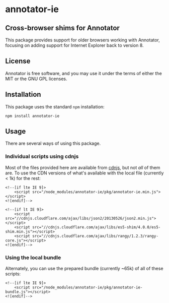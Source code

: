 annotator-ie
============

## Cross-browser shims for Annotator

This package provides support for older browsers working with Annotator,
focusing on adding support for Internet Explorer back to version 8.

## License

Annotator is free software, and you may use it under the terms of either the
MIT or the GNU GPL licenses.

## Installation

This package uses the standard `npm` installation:

  `npm install annotator-ie`

## Usage

There are several ways of using this package.

### Individual scripts using cdnjs

Most of the files provided here are available from [cdnjs](http://www.cdnjs.com/),
but not *all* of them are. To use the CDN versions of what's available with the
local file (currently < 1k) for the rest:

    <!--[if lte IE 9]>
        <script src="/node_modules/annotator-ie/pkg/annotator-ie.min.js"></script>
    <![endif]-->

    <!--[if lt IE 9]>
        <script src="//cdnjs.cloudflare.com/ajax/libs/json2/20130526/json2.min.js"></script>
        <script src="//cdnjs.cloudflare.com/ajax/libs/es5-shim/4.0.0/es5-shim.min.js"></script>
        <script src="//cdnjs.cloudflare.com/ajax/libs/rangy/1.2.3/rangy-core.js"></script>
    <![endif]-->

### Using the local bundle

Alternately, you can use the prepared bundle (currently ~65k) of all of these scripts:

   	<!--[if lte IE 9]>
        <script src="/node_modules/annotator-ie/pkg/annotator-ie-bundle.js"></script>
    <![endif]-->
